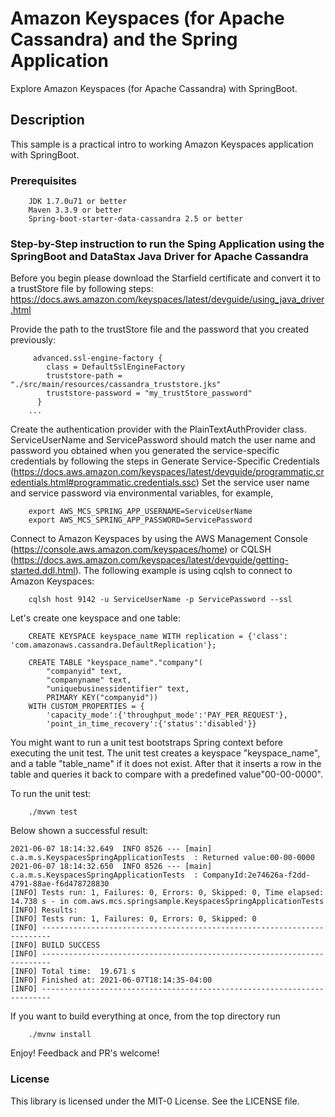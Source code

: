 # Amazon Keyspaces (for Apache Cassandra) and the Spring Application

Explore Amazon Keyspaces (for Apache Cassandra) with SpringBoot.
## Description 
This sample is a practical intro to working Amazon Keyspaces application with SpringBoot.

### Prerequisites
````
    JDK 1.7.0u71 or better
    Maven 3.3.9 or better
    Spring-boot-starter-data-cassandra 2.5 or better
````

### Step-by-Step instruction to run the Sping Application using the SpringBoot and DataStax Java Driver for Apache Cassandra 
Before you begin please download the Starfield certificate and convert it to a trustStore file by following steps: 
https://docs.aws.amazon.com/keyspaces/latest/devguide/using_java_driver.html

Provide the path to the trustStore file and the password that you created previously:

``` ...
     advanced.ssl-engine-factory {
        class = DefaultSslEngineFactory
        truststore-path = "./src/main/resources/cassandra_truststore.jks"
        truststore-password = "my_trustStore_password"
      }
    ...
```

Create the authentication provider with the PlainTextAuthProvider class. ServiceUserName and ServicePassword should match 
the user name and password you obtained when you generated the service-specific credentials by following the steps in 
Generate Service-Specific Credentials 
(https://docs.aws.amazon.com/keyspaces/latest/devguide/programmatic.credentials.html#programmatic.credentials.ssc)
Set the service user name and service password via environmental variables, for example, 
``` 
    export AWS_MCS_SPRING_APP_USERNAME=ServiceUserName 
    export AWS_MCS_SPRING_APP_PASSWORD=ServicePassword 
```

Connect to Amazon Keyspaces by using the AWS Management Console (https://console.aws.amazon.com/keyspaces/home) or 
CQLSH (https://docs.aws.amazon.com/keyspaces/latest/devguide/getting-started.ddl.html).
The following example is using cqlsh to connect to Amazon Keyspaces:  
```
    cqlsh host 9142 -u ServiceUserName -p ServicePassword --ssl
```

Let's create one keyspace and one table:
````
    CREATE KEYSPACE keyspace_name WITH replication = {'class': 'com.amazonaws.cassandra.DefaultReplication'};
````

````
    CREATE TABLE "keyspace_name"."company"(
        "companyid" text,
        "companyname" text,
        "uniquebusinessidentifier" text,
        PRIMARY KEY("companyid"))
    WITH CUSTOM_PROPERTIES = {
        'capacity_mode':{'throughput_mode':'PAY_PER_REQUEST'},
        'point_in_time_recovery':{'status':'disabled'}}
````

You might want to run a unit test bootstraps Spring context before executing the unit test.
The unit test creates a keyspace "keyspace_name", and a table "table_name" if it does not exist.
After that it inserts a row in the table and queries it back to compare with a predefined value"00-00-0000".

To run the unit test: 

```
    ./mvwn test
```

Below shown a successful result:

```
2021-06-07 18:14:32.649  INFO 8526 --- [main] c.a.m.s.KeyspacesSpringApplicationTests  : Returned value:00-00-0000
2021-06-07 18:14:32.650  INFO 8526 --- [main] c.a.m.s.KeyspacesSpringApplicationTests  : CompanyId:2e74626a-f2dd-4791-88ae-f6d478728830
[INFO] Tests run: 1, Failures: 0, Errors: 0, Skipped: 0, Time elapsed: 14.738 s - in com.aws.mcs.springsample.KeyspacesSpringApplicationTests
[INFO] Results: 
[INFO] Tests run: 1, Failures: 0, Errors: 0, Skipped: 0
[INFO] ------------------------------------------------------------------------
[INFO] BUILD SUCCESS
[INFO] ------------------------------------------------------------------------
[INFO] Total time:  19.671 s
[INFO] Finished at: 2021-06-07T18:14:35-04:00
[INFO] ------------------------------------------------------------------------
```   

If you want to build everything at once, from the top directory run
```
    ./mvnw install
```

Enjoy! Feedback and PR's welcome!

### License

This library is licensed under the MIT-0 License. See the LICENSE file.
  